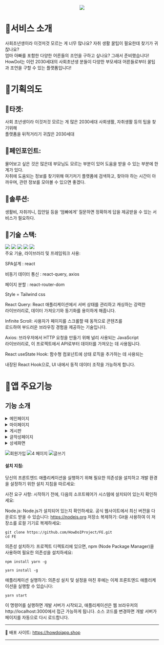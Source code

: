 
<div align="center">
<img src="https://capsule-render.vercel.app/api?type=waving&color=auto&height=200&section=header&text=HowDoI&fontSize=90" />
</div>

<div>
	  
  # 🐶서비스 소개
  
사회초년생이라 이것저것 모르는 게 너무 많나요?
자취 생활 꿀팁이 필요한데 찾기가 귀찮나요?
</br>
엄마 아빠를 포함한 다양한 어른들의 조언을 구하고 싶나요?
그래서 준비했습니다!
</br>
HowDoI는 이런 2030세대의 사회초년생 분들이 다양한 부모세대
어른들로부터 꿀팁과 조언을 구할 수 있는 플랫폼입니다!
</p>
</div>
 

<div>
	
# 🐶기획의도 

 
## 🐶타겟:
사회 초년생이라 이것저것 모르는 게 많은 2030세대
사회생활, 자취생활 등의 팁을 찾기위해 
</br>
플랫폼을 뒤적거리기 귀찮은 2030세대
</div>

<div>
	
## 🐶페인포인트:
물어보고 싶은 것은 많은데 부모님도 모르는 부분이 있어 
도움을 받을 수 있는 부분에 한계가 있다.
</br>
자취에 도움되는 정보를 찾기위해 여기저기 플랫폼에 검색하고, 찾아야 하는 시간이
아까우며, 관련 정보를 모아볼 수 있으면 좋겠다.
</div>

<div>
	
## 🐶솔루션:
생활비, 자취끼니, 집안일 등을 ‘엄빠에게’ 질문하면 정확하게 답을 제공받을 수 있는 서비스가 필요하다.

</div>



## 🐶기술 스택:

<div >
	<img src="https://img.shields.io/badge/HTML5-E34F26?style=flat&logo=HTML5&logoColor=white" />
	<img src="https://img.shields.io/badge/CSS3-1572B6?style=flat&logo=CSS3&logoColor=white" />
  <img src="https://img.shields.io/badge/React-61DAFB?style=flat&logo=React&logoColor=white"/>
  <img src="https://img.shields.io/badge/Tailwindcss-06B6D4?style=flat&logo=tailwindcss&logoColor=white"/>
    <img src="https://img.shields.io/badge/ReactQuery-FF4154?style=flat&logo=ReactQuery&logoColor=white"/>
</div>





<div>
주요 기술, 라이브러리 및 프레임워크 사용:

SPA설계 : react

비동기 데이터 통신 : react-query, axios

페이지 분할 : react-router-dom

Style = Tailwind css 

React Query: React 애플리케이션에서 서버 상태를 관리하고 캐싱하는 강력한
</br>
라이브러리로, 데이터 가져오기와 동기화를 용이하게 해줍니다.
</br>

Infinite Scroll: 사용자가 페이지를 스크롤할 때 동적으로 콘텐츠를 
</br>
로드하여 부드러운 브라우징 경험을 제공하는 기술입니다.
</br>

Axios: 브라우저에서 HTTP 요청을 만들기 위해 널리 사용되는 JavaScript 
</br>
라이브러리로, 이 프로젝트에서 API로부터 데이터를 가져오는 데 사용됩니다.
</br>

React useState Hook: 함수형 컴포넌트에 상태 로직을 추가하는 데 사용되는 
</br>

내장된 React Hook으로, UI 내에서 동적 데이터 조작을 가능하게 합니다.
</br>

</div>


<div>
	
# 🐶앱 주요기능 

## 기능 소개

<details>
<summary> 메인페이지</summary>

####  ⭕많은 도움됐어요를 받은 글 top5, 실시간 글 보기를 볼 수 있습니다.
####  ⭕본인이 회원가입 때 작성한 정보를 바탕으로, 본인을 위한 추천글을 볼 수 있습니다.
####  ⭕원하는 글을 검색해서 볼 수 있습니다.
####  ⭕엄빠회원의 경우, 본인이 작성한 글 갯수, 댓글 갯수, 도움됐어요 갯수를 막대그래프 형식으로 볼 수 있습니다.
####  ⭕스크랩 아이콘을 클릭하면, 본인이 스크랩한 글을 볼 수 있고, 스크랩 전체 취소도 할 수 있습니다.

</details>

<details>
<summary> 마이페이지</summary>
  
####  ⭕본인이 작성한 글, 작성한 댓글, 채택된 댓글 내역을 볼 수 있습니다. 
####  ⭕본인이 작성한 글을 수정하고 삭제할 수 있습니다. 
####  ⭕엄빠회원의 경우, 본인이 작성한 글 갯수, 댓글 갯수, 도움됐어요 갯수를 막대그래프 형식으로 볼 수 있습니다. 

</details>

<details>
<summary> 게시판</summary>

#### ⭕전체 글을 카테고리별(생활비, 자취끼니, 집안일) & 질문글(강아지회원글)/꿀팁글(엄빠회원글)별로 필터링해서 조회할 수 있습니다. 
####  ⭕조회순으로 인기글을 볼 수 있습니다. 
#### ⭕글에 좋아요, 스크랩을 할 수 있습니다. 

</details>

<details>
<summary> 글작성페이지 </summary>
  
####  ⭕글의 카테고리(생활비, 자취끼니, 집안일 중 하나)를 설정하여 글의 제목, 내용을 필수적으로 작성하고, 이미지도 올릴 수 있습니다. 
####  ⭕글 작성자가 강아지회원이면 질문글, 엄빠회원이면 꿀팁글로 자동설정됩니다. 

</details>

<details>
<summary> 상세화면</summary>

####  ⭕글을 좋아요하거나 스크랩할 수 있습니다. 
####  ⭕글에 댓글 작성 시 댓글 내용과 함께 이미지를 올릴 수 있고, 본인이 작성한 댓글 수정&삭제가 가능합니다. 
####  ⭕글 작성자는 본인 글에 달린 댓글 중에서 채택을 할 수 있습니다. 댓글 채택 후 취소가 불가능합니다. 
####  ⭕채택된 댓글은 모두 다 볼 수 있습니다. 

</details>

![회원가입](https://github.com/HowDoIProject/FE/assets/115998794/e673b358-802f-4524-bd6f-9108d17e7749) 
![4 페이지](https://github.com/HowDoIProject/FE/assets/115998794/d9290dd1-c140-4851-a813-a634aff2e51f)
![글쓰기](https://github.com/HowDoIProject/FE/assets/115998794/4c9639fe-b69a-4206-ba8c-78808defa73c)


</div>


<h4>
    설치 지침:
  </h4>

당신의 프론트엔드 애플리케이션을 실행하기 위해 필요한 의존성을 설치하고 개발 환경을 설정하기 위한 설치 지침을 따르세요:

사전 요구 사항:
시작하기 전에, 다음의 소프트웨어가 시스템에 설치되어 있는지 확인하세요:

Node.js: Node.js가 설치되어 있는지 확인하세요. 공식 웹사이트에서 최신 버전을 다운로드 받을 수 있습니다: https://nodejs.org
저장소 복제하기:
Git을 사용하여 이 저장소를 로컬 기기로 복제하세요:

   ```
   git clone https://github.com/HowDoIProject/FE.git
   cd FE
   ```

의존성 설치하기:
프로젝트 디렉토리에 있으면, npm (Node Package Manager)을 사용하여 필요한 의존성을 설치하세요:
   ```
   npm install yarn -g
   ```
   ```
   yarn install -g
   ```

애플리케이션 실행하기:
의존성 설치 및 설정을 마친 후에는 이제 프론트엔드 애플리케이션을 실행할 수 있습니다:

   ```
   yarn start
   ```

이 명령어를 실행하면 개발 서버가 시작되고, 애플리케이션은 웹 브라우저의 http://localhost:3000에서 접근 가능하게 됩니다. 
소스 코드를 변경하면 개발 서버가 페이지를 자동으로 다시 로드합니다.

</div>

-----------------------------------------------------------------------------------------------------------------

🐶 배포 사이트: https://howdoiapp.shop

-----------------------------------------------------------------------------------------------------------------


